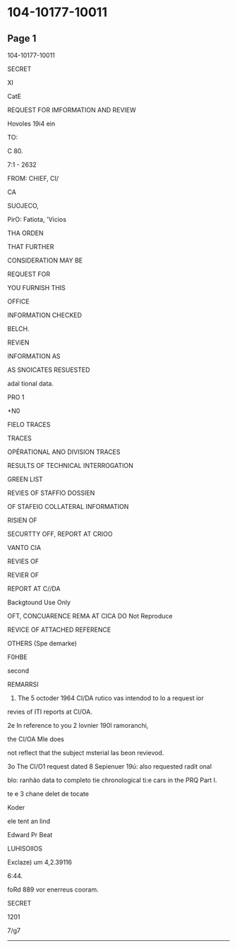 # 104-10177-10011

## Page 1

104-10177-10011

SECRET

XI

CatE

REQUEST FOR IMFORMATION AND REVIEW

Hovoles 19i4 ein

TO:

C 80.

7:1 - 2632

FROM: CHIEF, CI/

CA

SUOJECO,

PirO: Fatiota, 'Vicios

THA ORDEN

THAT FURTHER

CONSIDERATION MAY BE

REQUEST FOR

YOU FURNISH THIS

OFFICE

INFORMATION CHECKED

BELCH.

REViEN

INFORMATION AS

AS SNOICATES RESUESTED

adal tional data.

PRO 1

+N0

FIELO TRACES

TRACES

OPÉRATIONAL ANO DIVISION TRACES

RESULTS OF TECHNICAL INTERROGATION

GREEN LIST

REVIES OF STAFFIO DOSSIEN

OF STAFEIO COLLATERAL INFORMATION

RISIEN OF

SECURTTY OFF, REPORT AT CRIOO

VANTO CIA

REVIES OF

REVIER OF

REPORT AT C//DA

Backgtound Use Only

OFT, CONCUARENCE REMA AT CICA DO Not Reproduce

REVICE OF ATTACHED REFERENCE

OTHERS (Spe demarke)

F0HBE

second

REMARRSI

1. The 5 octoder 1964 CI/DA rutico vas intendod to lo a request ior

revies of ITI reports at CI/OA.

2e In reference to you 2 lovnier 190l ramoranchi,

the CI/OA Mle does

not reflect that the subject msterial las beon revievod.

3o The CI/O1 request dated 8 Sepienuer 19ú: also requested radit onal

blo: ranhão data to completo tie chronological ti:e cars in the PRQ Part I.

te e 3 chane delet de tocate

Koder

ele tent an lind

Edward Pr Beat

LUHISOlIOS

Exclaze) um 4,2.39116

6:44.

foRd 889 vor enerreus cooram.

SECRET

1201

7/g7

---

